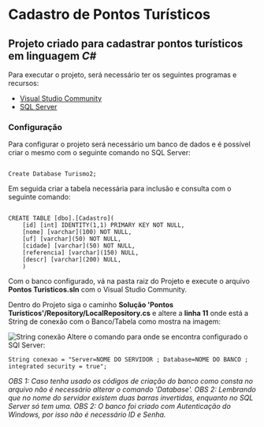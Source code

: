 # Cadastro de Pontos Turísticos

## Projeto criado para cadastrar pontos turísticos em linguagem *C#*

Para executar o projeto, será necessário ter os seguintes programas e recursos:

- [Visual Studio Community](https://visualstudio.microsoft.com/pt-br/vs/community/)
- [SQL Server](https://www.microsoft.com/pt-br/sql-server/sql-server-downloads)

### Configuração

Para configurar o projeto será necessário um banco de dados e é possível criar o mesmo com o seguinte comando no SQL Server:

```

Create Database Turismo2;

```

Em seguida criar a tabela necessária para inclusão e consulta com o seguinte comando:

```

CREATE TABLE [dbo].[Cadastro](
	[id] [int] IDENTITY(1,1) PRIMARY KEY NOT NULL,
	[nome] [varchar](100) NOT NULL,
	[uf] [varchar](50) NOT NULL,
	[cidade] [varchar](50) NOT NULL,
	[referencia] [varchar](150) NULL,
	[descr] [varchar](200) NULL,
	)

```

Com o banco configurado, vá na pasta raiz do Projeto e execute o arquivo **Pontos Turisticos.sln** com o Visual Studio Community.

Dentro do Projeto siga o caminho **Solução 'Pontos Turísticos'/Repository/LocalRepository.cs** e altere a **linha 11** onde está a String de conexão com o Banco/Tabela como mostra na imagem:

![String conexão](https://i.ibb.co/60kGT8j/Repository-String-Conex-o.png)
Altere o comando para onde se encontra configurado o SQl Server:

```
String conexao = "Server=NOME DO SERVIDOR ; Database=NOME DO BANCO ; integrated security = true";

```

*OBS 1: Caso tenha usado os códigos de criação do banco como consta no arquivo não é necessário alterar o comando 'Database'.*
*OBS 2: Lembrando que no nome do servidor existem duas barras invertidas, enquanto no SQL Server só tem uma.*
*OBS 2: O banco foi criado com Autenticação do Windows, por isso não é necessário ID e Senha.*
